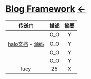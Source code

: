 # [Blog Framework](https://ambroseren.github.io/test/Data/InstallPackage/Plugins.html)  [←](../index.md)

| 传送门 | 描述 | 摘要 |
|:---:|:---:|:---:|
| []() | O_O | Y |
| [halo文档](https://halo.run/) - [源码](https://github.com/halo-dev/halo) | O_O | Y |
| []() | O_O | Y |
| []() | O_O | Y |
| lucy | 25 | X |
